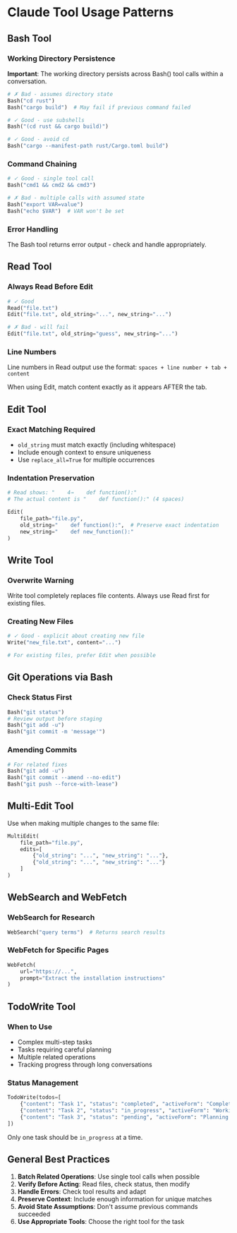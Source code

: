 # Claude Tool Usage Patterns

## Bash Tool

### Working Directory Persistence

**Important**: The working directory persists across Bash() tool calls within a
conversation.

```python
# ✗ Bad - assumes directory state
Bash("cd rust")
Bash("cargo build")  # May fail if previous command failed

# ✓ Good - use subshells
Bash("(cd rust && cargo build)")

# ✓ Good - avoid cd
Bash("cargo --manifest-path rust/Cargo.toml build")
```

### Command Chaining

```python
# ✓ Good - single tool call
Bash("cmd1 && cmd2 && cmd3")

# ✗ Bad - multiple calls with assumed state
Bash("export VAR=value")
Bash("echo $VAR")  # VAR won't be set
```

### Error Handling

The Bash tool returns error output - check and handle appropriately.

## Read Tool

### Always Read Before Edit

```python
# ✓ Good
Read("file.txt")
Edit("file.txt", old_string="...", new_string="...")

# ✗ Bad - will fail
Edit("file.txt", old_string="guess", new_string="...")
```

### Line Numbers

Line numbers in Read output use the format:
`spaces + line number + tab + content`

When using Edit, match content exactly as it appears AFTER the tab.

## Edit Tool

### Exact Matching Required

- `old_string` must match exactly (including whitespace)
- Include enough context to ensure uniqueness
- Use `replace_all=True` for multiple occurrences

### Indentation Preservation

```python
# Read shows: "    4→    def function():"
# The actual content is "    def function():" (4 spaces)

Edit(
    file_path="file.py",
    old_string="    def function():",  # Preserve exact indentation
    new_string="    def new_function():"
)
```

## Write Tool

### Overwrite Warning

Write tool completely replaces file contents. Always use Read first for existing
files.

### Creating New Files

```python
# ✓ Good - explicit about creating new file
Write("new_file.txt", content="...")

# For existing files, prefer Edit when possible
```

## Git Operations via Bash

### Check Status First

```python
Bash("git status")
# Review output before staging
Bash("git add -u")
Bash("git commit -m 'message'")
```

### Amending Commits

```python
# For related fixes
Bash("git add -u")
Bash("git commit --amend --no-edit")
Bash("git push --force-with-lease")
```

## Multi-Edit Tool

Use when making multiple changes to the same file:

```python
MultiEdit(
    file_path="file.py",
    edits=[
        {"old_string": "...", "new_string": "..."},
        {"old_string": "...", "new_string": "..."}
    ]
)
```

## WebSearch and WebFetch

### WebSearch for Research

```python
WebSearch("query terms")  # Returns search results
```

### WebFetch for Specific Pages

```python
WebFetch(
    url="https://...",
    prompt="Extract the installation instructions"
)
```

## TodoWrite Tool

### When to Use

- Complex multi-step tasks
- Tasks requiring careful planning
- Multiple related operations
- Tracking progress through long conversations

### Status Management

```python
TodoWrite(todos=[
    {"content": "Task 1", "status": "completed", "activeForm": "Completing Task 1"},
    {"content": "Task 2", "status": "in_progress", "activeForm": "Working on Task 2"},
    {"content": "Task 3", "status": "pending", "activeForm": "Planning Task 3"}
])
```

Only one task should be `in_progress` at a time.

## General Best Practices

1. **Batch Related Operations**: Use single tool calls when possible
2. **Verify Before Acting**: Read files, check status, then modify
3. **Handle Errors**: Check tool results and adapt
4. **Preserve Context**: Include enough information for unique matches
5. **Avoid State Assumptions**: Don't assume previous commands succeeded
6. **Use Appropriate Tools**: Choose the right tool for the task
